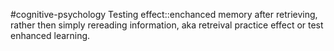#cognitive-psychology 
Testing effect::enchanced memory after retrieving, rather then simply rereading information, aka retreival practice effect or test enhanced learning.